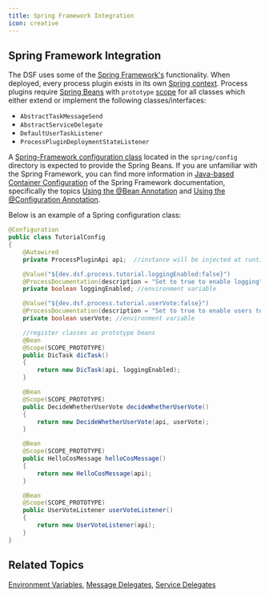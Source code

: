 ```yaml
---
title: Spring Framework Integration
icon: creative
---
```


## Spring Framework Integration

The DSF uses some of the [Spring Framework's](https://spring.io/projects/spring-framework) functionality. When deployed, every process plugin exists in its own [Spring context](https://docs.spring.io/spring-framework/reference/core/beans/introduction.html). Process plugins require [Spring Beans](https://docs.spring.io/spring-framework/reference/core/beans/definition.html) with `prototype` [scope](https://docs.spring.io/spring-framework/reference/core/beans/factory-scopes.html) for all classes which either extend or implement the following classes/interfaces:
- `AbstractTaskMessageSend`
- `AbstractServiceDelegate`
- `DefaultUserTaskListener`
- `ProcessPluginDeploymentStateListener`

A [Spring-Framework configuration class](https://docs.spring.io/spring-framework/docs/current/reference/html/core.html#beans-java-basic-concepts) located in the `spring/config` directory is expected to provide the Spring Beans. If you are unfamiliar with the Spring Framework, you can find more information in [Java-based Container Configuration](https://docs.spring.io/spring-framework/reference/core/beans/java.html) of the Spring Framework documentation, specifically the topics [Using the @Bean Annotation](https://docs.spring.io/spring-framework/reference/core/beans/java/bean-annotation.html) and [Using the @Configuration Annotation](https://docs.spring.io/spring-framework/reference/core/beans/java/configuration-annotation.html).

Below is an example of a Spring configuration class:
```java
@Configuration
public class TutorialConfig
{
	@Autowired
	private ProcessPluginApi api;  //instance will be injected at runtime

	@Value("${dev.dsf.process.tutorial.loggingEnabled:false}")
	@ProcessDocumentation(description = "Set to true to enable logging", required = false, processNames = PROCESS_NAME_FULL_DIC)
	private boolean loggingEnabled; //environment variable

	@Value("${dev.dsf.process.tutorial.userVote:false}")
	@ProcessDocumentation(description = "Set to true to enable users to vote", required = false, processNames = PROCESS_NAME_FULL_VOTING_PROCESS)
	private boolean userVote; //environment variable

    //register classes as prototype beans
	@Bean
	@Scope(SCOPE_PROTOTYPE)
	public DicTask dicTask()
	{
		return new DicTask(api, loggingEnabled);
	}

    @Bean
	@Scope(SCOPE_PROTOTYPE)
	public DecideWhetherUserVote decideWhetherUserVote()
	{
		return new DecideWhetherUserVote(api, userVote);
	}

	@Bean
	@Scope(SCOPE_PROTOTYPE)
	public HelloCosMessage helloCosMessage()
	{
		return new HelloCosMessage(api);
	}

	@Bean
	@Scope(SCOPE_PROTOTYPE)
	public UserVoteListener userVoteListener()
	{
		return new UserVoteListener(api);
	}
}
```

## Related Topics
[Environment Variables](environment-variables.md), [Message Delegates](message-delegates.md), [Service Delegates](service-delegates.md)
